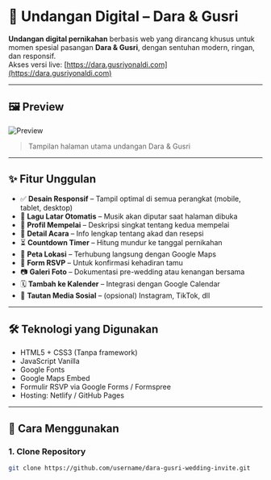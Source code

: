 # 💍 Undangan Digital – Dara & Gusri

**Undangan digital pernikahan** berbasis web yang dirancang khusus untuk momen spesial pasangan **Dara & Gusri**, dengan sentuhan modern, ringan, dan responsif.  
Akses versi live: [https://dara.gusriyonaldi.com](https://dara.gusriyonaldi.com)

---

## 🖼️ Preview

![Preview](https://blogger.googleusercontent.com/img/b/R29vZ2xl/AVvXsEjLMD5h32h4DOtMaopCT0TuIu4tv6TUsG3WVtN5HcoR0-OK4eXP8KUcOThIpsQS8QMMWxh8b_IMQ_9SuO_Y22okCycBn6WNlnvHObiN3I2fY7qsY3Zvyx8UgqfP-3B23ZCJFGC4IKh6hlApPMNS5IeE2GvNrzIgw13NNILqm235zTIHo-DU18pf8omOj2E/s2532/dara.gusriyonaldi.com_%28iPhone%2012%20Pro%29.png)  
> Tampilan halaman utama undangan Dara & Gusri

---

## ✨ Fitur Unggulan

- ✅ **Desain Responsif** – Tampil optimal di semua perangkat (mobile, tablet, desktop)
- 🎵 **Lagu Latar Otomatis** – Musik akan diputar saat halaman dibuka
- 👫 **Profil Mempelai** – Deskripsi singkat tentang kedua mempelai
- 📅 **Detail Acara** – Info lengkap tentang akad dan resepsi
- ⏳ **Countdown Timer** – Hitung mundur ke tanggal pernikahan
- 📍 **Peta Lokasi** – Terhubung langsung dengan Google Maps
- 📨 **Form RSVP** – Untuk konfirmasi kehadiran tamu
- 📷 **Galeri Foto** – Dokumentasi pre-wedding atau kenangan bersama
- 🗓️ **Tambah ke Kalender** – Integrasi dengan Google Calendar
- 🔗 **Tautan Media Sosial** – (opsional) Instagram, TikTok, dll

---

## 🛠️ Teknologi yang Digunakan

- HTML5 + CSS3 (Tanpa framework)
- JavaScript Vanilla
- Google Fonts
- Google Maps Embed
- Formulir RSVP via Google Forms / Formspree
- Hosting: Netlify / GitHub Pages

---

## 🚀 Cara Menggunakan

### 1. Clone Repository
```bash
git clone https://github.com/username/dara-gusri-wedding-invite.git
